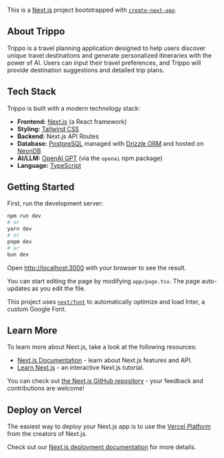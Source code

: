 This is a [Next.js](https://nextjs.org/) project bootstrapped with [`create-next-app`](https://github.com/vercel/next.js/tree/canary/packages/create-next-app).

## About Trippo

Trippo is a travel planning application designed to help users discover unique travel destinations and generate personalized itineraries with the power of AI. Users can input their travel preferences, and Trippo will provide destination suggestions and detailed trip plans.

## Tech Stack

Trippo is built with a modern technology stack:

*   **Frontend:** [Next.js](https://nextjs.org/) (a React framework)
*   **Styling:** [Tailwind CSS](https://tailwindcss.com/)
*   **Backend:** Next.js API Routes
*   **Database:** [PostgreSQL](https://www.postgresql.org/) managed with [Drizzle ORM](https://orm.drizzle.team/) and hosted on [NeonDB](https://neon.tech/)
*   **AI/LLM:** [OpenAI GPT](https://openai.com/) (via the `openai` npm package)
*   **Language:** [TypeScript](https://www.typescriptlang.org/)

## Getting Started

First, run the development server:

```bash
npm run dev
# or
yarn dev
# or
pnpm dev
# or
bun dev
```

Open [http://localhost:3000](http://localhost:3000) with your browser to see the result.

You can start editing the page by modifying `app/page.tsx`. The page auto-updates as you edit the file.

This project uses [`next/font`](https://nextjs.org/docs/basic-features/font-optimization) to automatically optimize and load Inter, a custom Google Font.

## Learn More

To learn more about Next.js, take a look at the following resources:

- [Next.js Documentation](https://nextjs.org/docs) - learn about Next.js features and API.
- [Learn Next.js](https://nextjs.org/learn) - an interactive Next.js tutorial.

You can check out [the Next.js GitHub repository](https://github.com/vercel/next.js/) - your feedback and contributions are welcome!

## Deploy on Vercel

The easiest way to deploy your Next.js app is to use the [Vercel Platform](https://vercel.com/new?utm_medium=default-template&filter=next.js&utm_source=create-next-app&utm_campaign=create-next-app-readme) from the creators of Next.js.

Check out our [Next.js deployment documentation](https://nextjs.org/docs/deployment) for more details.
